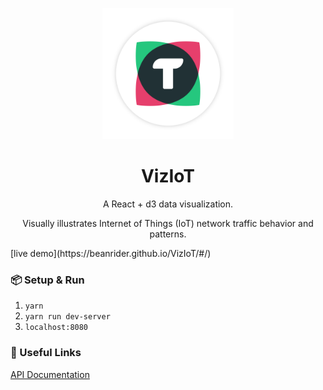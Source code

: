 <p align="center">
  <img src="https://raw.githubusercontent.com/BeanRider/VizIoT/master/public/media/images/logo.png" width="210px" height="210px"/>
</p>
<h1 align=center>VizIoT</h2>
<div align=center>
  <p align=center>A React + d3 data visualization.</p>
  <p align=center>Visually illustrates Internet of Things (IoT) network traffic behavior and patterns.</p>
</div>
[live demo](https://beanrider.github.io/VizIoT/#/)
<br />

### 📦 Setup & Run
1. `yarn`
2. `yarn run dev-server`
3. `localhost:8080`

### 🔗 Useful Links
[API Documentation](documenter.getpostman.com/view/681136/viziot/RVfqoEVQ#cd248bc8-bf6f-b38f-cb99-db6be2e04a33)
